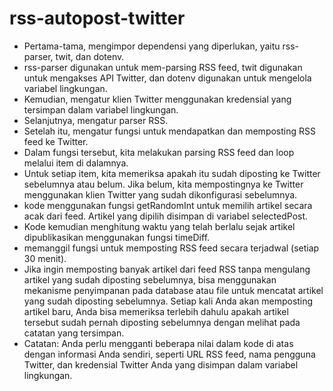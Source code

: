 # rss-autopost-twitter
<ul>
<li>Pertama-tama, mengimpor dependensi yang diperlukan, yaitu rss-parser, twit, dan dotenv. 
<li>rss-parser digunakan untuk mem-parsing RSS feed, twit digunakan untuk mengakses API Twitter, dan dotenv digunakan untuk mengelola variabel lingkungan.

<li>Kemudian, mengatur klien Twitter menggunakan kredensial yang tersimpan dalam variabel lingkungan.

<li>Selanjutnya, mengatur parser RSS.

<li>Setelah itu, mengatur fungsi untuk mendapatkan dan memposting RSS feed ke Twitter.

<li>Dalam fungsi tersebut, kita melakukan parsing RSS feed dan loop melalui item di dalamnya.

<li>Untuk setiap item, kita memeriksa apakah itu sudah diposting ke Twitter sebelumnya atau belum. Jika belum, kita mempostingnya ke Twitter menggunakan klien Twitter yang sudah dikonfigurasi sebelumnya.
<li>kode menggunakan fungsi getRandomInt untuk memilih artikel secara acak dari feed. Artikel yang dipilih disimpan di variabel selectedPost.
<li>Kode kemudian menghitung waktu yang telah berlalu sejak artikel dipublikasikan menggunakan fungsi timeDiff.

<li>memanggil fungsi untuk memposting RSS feed secara terjadwal (setiap 30 menit).
<li>Jika ingin memposting banyak artikel dari feed RSS tanpa mengulang artikel yang sudah diposting sebelumnya, bisa menggunakan mekanisme penyimpanan pada database atau file untuk mencatat artikel yang sudah diposting sebelumnya. Setiap kali Anda akan memposting artikel baru, Anda bisa memeriksa terlebih dahulu apakah artikel tersebut sudah pernah diposting sebelumnya dengan melihat pada catatan yang tersimpan.

<li>Catatan: Anda perlu mengganti beberapa nilai dalam kode di atas dengan informasi Anda sendiri, seperti URL RSS feed, nama pengguna Twitter, dan kredensial Twitter Anda yang disimpan dalam variabel lingkungan.
<ul>
